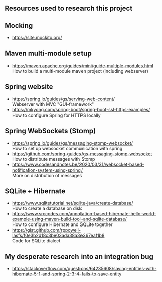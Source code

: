 ## Resources used to research this project

## Mocking

* https://site.mockito.org/

## Maven multi-module setup

* https://maven.apache.org/guides/mini/guide-multiple-modules.html  
  How to build a multi-module maven project (including webserver)

## Spring website

* https://spring.io/guides/gs/serving-web-content/  
  Webserver with MVC "GUI-framework"
* https://mkyong.com/spring-boot/spring-boot-ssl-https-examples/  
  How to configure Spring for HTTPS locally

## Spring WebSockets (Stomp)

* https://spring.io/guides/gs/messaging-stomp-websocket/  
  How to set up websocket communication with spring
* https://github.com/spring-guides/gs-messaging-stomp-websocket  
  How to distribute messages with Stomp
* https://www.codesandnotes.be/2020/03/31/websocket-based-notification-system-using-spring/  
  More on distribution of messages

## SQLite + Hibernate

* https://www.sqlitetutorial.net/sqlite-java/create-database/  
  How to create a database on disk
* https://www.srccodes.com/annotation-based-hibernate-hello-world-example-using-maven-build-tool-and-sqlite-database/  
  How to configure Hibernate and SQLite together
* https://gist.github.com/rppowell-lasfs/f0e3b2d18c3be03ada38a3e367eaf1b8  
  Code for SQLite dialect

## My desperate research into an integration bug

* https://stackoverflow.com/questions/64235608/saving-entities-with-hibernate-5-1-and-spring-2-3-4-fails-to-save-entity


